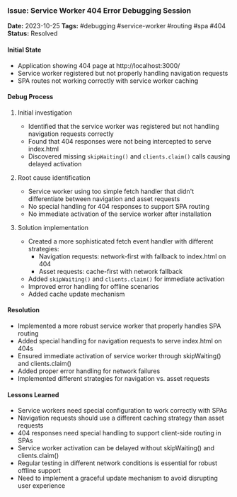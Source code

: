 ### Issue: Service Worker 404 Error Debugging Session
**Date:** 2023-10-25
**Tags:** #debugging #service-worker #routing #spa #404
**Status:** Resolved

#### Initial State
- Application showing 404 page at http://localhost:3000/
- Service worker registered but not properly handling navigation requests
- SPA routes not working correctly with service worker caching

#### Debug Process
1. Initial investigation
   - Identified that the service worker was registered but not handling navigation requests correctly
   - Found that 404 responses were not being intercepted to serve index.html
   - Discovered missing `skipWaiting()` and `clients.claim()` calls causing delayed activation

2. Root cause identification
   - Service worker using too simple fetch handler that didn't differentiate between navigation and asset requests
   - No special handling for 404 responses to support SPA routing
   - No immediate activation of the service worker after installation

3. Solution implementation
   - Created a more sophisticated fetch event handler with different strategies:
     - Navigation requests: network-first with fallback to index.html on 404
     - Asset requests: cache-first with network fallback
   - Added `skipWaiting()` and `clients.claim()` for immediate activation
   - Improved error handling for offline scenarios
   - Added cache update mechanism

#### Resolution
- Implemented a more robust service worker that properly handles SPA routing
- Added special handling for navigation requests to serve index.html on 404s
- Ensured immediate activation of service worker through skipWaiting() and clients.claim()
- Added proper error handling for network failures
- Implemented different strategies for navigation vs. asset requests

#### Lessons Learned
- Service workers need special configuration to work correctly with SPAs
- Navigation requests should use a different caching strategy than asset requests
- 404 responses need special handling to support client-side routing in SPAs
- Service worker activation can be delayed without skipWaiting() and clients.claim()
- Regular testing in different network conditions is essential for robust offline support
- Need to implement a graceful update mechanism to avoid disrupting user experience
